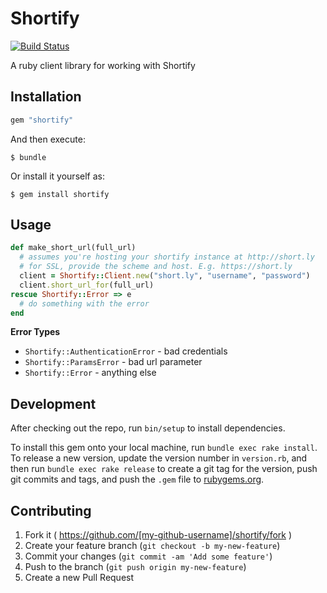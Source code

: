 # Shortify

[![Build Status](https://travis-ci.org/shortify/shortify-ruby.svg?branch=master)](https://travis-ci.org/shortify/shortify-ruby)

A ruby client library for working with Shortify

## Installation

```ruby
gem "shortify"
```

And then execute:

    $ bundle

Or install it yourself as:

    $ gem install shortify

## Usage

```ruby
def make_short_url(full_url)
  # assumes you're hosting your shortify instance at http://short.ly
  # for SSL, provide the scheme and host. E.g. https://short.ly
  client = Shortify::Client.new("short.ly", "username", "password")
  client.short_url_for(full_url)
rescue Shortify::Error => e
  # do something with the error
end
```

**Error Types**

* `Shortify::AuthenticationError` - bad credentials
* `Shortify::ParamsError` - bad url parameter
* `Shortify::Error` - anything else

## Development

After checking out the repo, run `bin/setup` to install dependencies.

To install this gem onto your local machine, run `bundle exec rake install`. To release a new version, update the version number in `version.rb`, and then run `bundle exec rake release` to create a git tag for the version, push git commits and tags, and push the `.gem` file to [rubygems.org](https://rubygems.org).

## Contributing

1. Fork it ( https://github.com/[my-github-username]/shortify/fork )
2. Create your feature branch (`git checkout -b my-new-feature`)
3. Commit your changes (`git commit -am 'Add some feature'`)
4. Push to the branch (`git push origin my-new-feature`)
5. Create a new Pull Request
